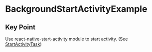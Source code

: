 # BackgroundStartActivityExample

## Key Point

Use [react-native-start-activity](https://github.com/PoshHsu/react-native-start-activity) module to start activity. (See [StartActivityTask](https://github.com/PoshHsu/BackgroundStartActivityExample/blob/master/StartActivityTask.js))
